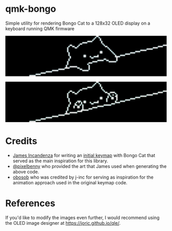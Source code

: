 # qmk-bongo
Simple utility for rendering Bongo Cat to a 128x32 OLED display on a keyboard running QMK firmware

![Waiting](https://github.com/dancarroll/qmk-bongo/blob/main/images/waiting.png)

![Ready](https://github.com/dancarroll/qmk-bongo/blob/main/images/ready.png)

# Credits 

- [James Incandenza](https://github.com/j-inc) for writing an [initial keymap](https://github.com/qmk/qmk_firmware/blob/master/keyboards/kyria/keymaps/j-inc/keymap.c)
  with Bongo Cat that served as the main inspiration for this library.
- [@pixelbenny](https://twitter.com/pixelbenny) who provided the art that James used when
  generating the above code.
- [obosob](https://github.com/obosob) who was credited by j-inc for serving as inspiration
  for the animation approach used in the original keymap code.

# References

If you'd like to modify the images even further, I would recommend using the OLED image
designer at https://joric.github.io/qle/.
